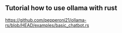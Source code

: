 

## Tutorial how to use ollama with rust 

https://github.com/pepperoni21/ollama-rs/blob/HEAD/examples/basic_chatbot.rs

